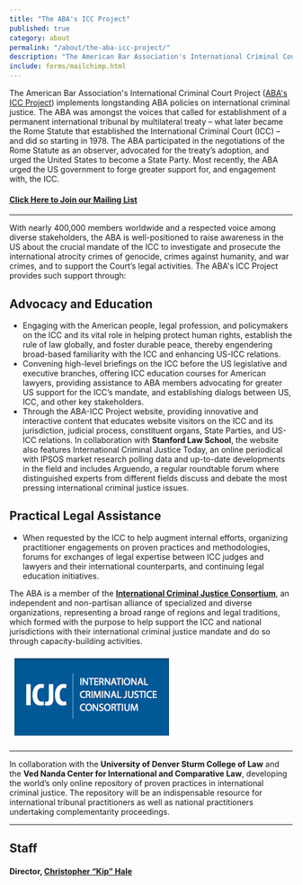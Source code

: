 ```yaml
---
title: "The ABA's ICC Project"
published: true
category: about
permalink: "/about/the-aba-icc-project/"
description: "​The American Bar Association's International Criminal Court Project (ABA's ICC Project) implements longstanding ABA policies on international criminal justice."
include: forms/mailchimp.html
---
```

The American Bar Association's International Criminal Court Project ([ABA's ICC Project](http://www.aba-icc.org)) implements longstanding ABA policies on international criminal justice. The ABA was amongst the voices that called for establishment of a permanent international tribunal by multilateral treaty – what later became the Rome Statute that established the International Criminal Court (ICC) – and did so starting in 1978\. The ABA participated in the negotiations of the Rome Statute as an observer, advocated for the treaty’s adoption, and urged the United States to become a State Party. Most recently, the ABA urged the US government to forge greater support for, and engagement with, the ICC.

#### [Click Here to Join our Mailing List](/follow/)

* * *

With nearly 400,000 members worldwide and a respected voice among diverse stakeholders, the ABA is well-positioned to raise awareness in the US about the crucial mandate of the ICC to investigate and prosecute the international atrocity crimes of genocide, crimes against humanity, and war crimes, and to support the Court’s legal activities. The ABA's ICC Project provides such support through:

## Advocacy and Education

*   Engaging with the American people, legal profession, and policymakers on the ICC and its vital role in helping protect human rights, establish the rule of law globally, and foster durable peace, thereby engendering broad-based familiarity with the ICC and enhancing US-ICC relations.
*   Convening high-level briefings on the ICC before the US legislative and executive branches, offering ICC education courses for American lawyers, providing assistance to ABA members advocating for greater US support for the ICC’s mandate, and establishing dialogs between US, ICC, and other key stakeholders.
*   Through the ABA-ICC Project website, providing innovative and interactive content that educates website visitors on the ICC and its jurisdiction, judicial process, constituent organs, State Parties, and US-ICC relations. In collaboration with **Stanford Law School**, the website also features International Criminal Justice Today, an online periodical with IPSOS market research polling data and up-to-date developments in the field and includes Arguendo, a regular roundtable forum where distinguished experts from different fields discuss and debate the most pressing international criminal justice issues.

## Practical Legal Assistance

*   When requested by the ICC to help augment internal efforts, organizing practitioner engagements on proven practices and methodologies, forums for exchanges of legal expertise between ICC judges and lawyers and their international counterparts, and continuing legal education initiatives.

The ABA is a member of the [**International Criminal Justice Consortium**](http://icj-consortium.org/), an independent and non-partisan alliance of specialized and diverse organizations, representing a broad range of regions and legal traditions, which formed with the purpose to help support the ICC and national jurisdictions with their international criminal justice mandate and do so through capacity-building activities.


![](/uploads/1435068944999_logo-icjc-140109-170718.png)


* * *

In collaboration with the **University of Denver Sturm College of Law** and the **Ved Nanda Center for International and Comparative Law**, developing the world’s only online repository of proven practices in international criminal justice. The repository will be an indispensable resource for international tribunal practitioners as well as national practitioners undertaking complementarity proceedings.

* * *

## Staff

#### Director, [Christopher “Kip” Hale](/contributors/christopher-kip-hale)
